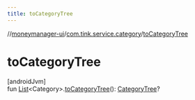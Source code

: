 ```yaml
---
title: toCategoryTree
---
```

//[moneymanager-ui](../../index.html)/[com.tink.service.category](index.html)/[toCategoryTree](to-category-tree.html)



# toCategoryTree



[androidJvm]\
fun [List](https://kotlinlang.org/api/latest/jvm/stdlib/kotlin.collections/-list/index.html)&lt;Category&gt;.[toCategoryTree](to-category-tree.html)(): [CategoryTree](../com.tink.model.category/-category-tree/index.html)?




